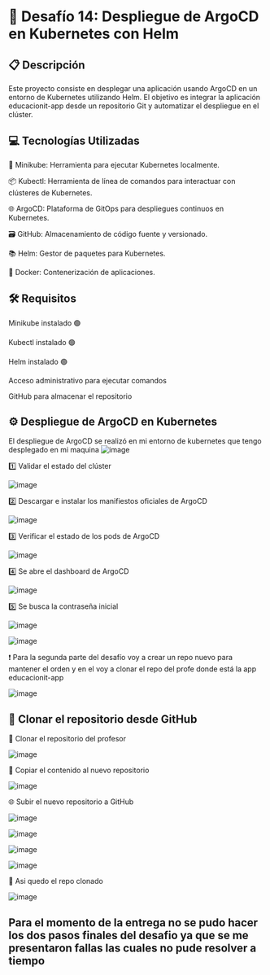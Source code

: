 # 🚀 Desafío 14: Despliegue de ArgoCD en Kubernetes con Helm

## 📋 Descripción

Este proyecto consiste en desplegar una aplicación usando ArgoCD en un entorno de Kubernetes utilizando Helm. El objetivo es integrar la aplicación educacionit-app desde un repositorio Git y automatizar el despliegue en el clúster.

## 💻 Tecnologías Utilizadas

🐳 Minikube: Herramienta para ejecutar Kubernetes localmente.

📦 Kubectl: Herramienta de línea de comandos para interactuar con clústeres de Kubernetes.

🌐 ArgoCD: Plataforma de GitOps para despliegues continuos en Kubernetes.

🗃️ GitHub: Almacenamiento de código fuente y versionado.

📚 Helm: Gestor de paquetes para Kubernetes.

💾 Docker: Contenerización de aplicaciones.

## 🛠️ Requisitos

Minikube instalado 🟢

Kubectl instalado 🟢

Helm instalado 🟢

Acceso administrativo para ejecutar comandos

GitHub para almacenar el repositorio

## ⚙️ Despliegue de ArgoCD en Kubernetes

El despliegue de ArgoCD se realizó en mi entorno de kubernetes que tengo desplegado en mi maquina 
![image](https://github.com/user-attachments/assets/1e955e67-0a2b-4836-887f-028f8a9a16b7)

1️⃣ Validar el estado del clúster

![image](https://github.com/user-attachments/assets/35e4c0d0-3c41-4fd6-a473-dab133994776)

2️⃣ Descargar e instalar los manifiestos oficiales de ArgoCD

![image](https://github.com/user-attachments/assets/f1ccbc0c-d395-49e1-8003-4bba0fe33aaf)

3️⃣ Verificar el estado de los pods de ArgoCD

![image](https://github.com/user-attachments/assets/0084aa06-7bb4-4c79-8867-6f52f3eaaee4)

4️⃣ Se abre el dashboard de ArgoCD

![image](https://github.com/user-attachments/assets/019e992c-e44c-41ea-ae54-2885432f53ad)

5️⃣ Se busca la contraseña inicial

![image](https://github.com/user-attachments/assets/24fa5459-85e4-45fd-b929-eb5cb11b9a57)

![image](https://github.com/user-attachments/assets/fefd583a-c863-4483-97c4-3ee5f74b4ba4)

❗ Para la segunda parte del desafío voy a crear un repo nuevo para mantener el orden y en el voy a clonar el repo del profe donde está la app educacionit-app

![image](https://github.com/user-attachments/assets/a21a00ad-fa0d-487e-b461-3836efb762bb)

## 🌱 Clonar el repositorio desde GitHub

📁 Clonar el repositorio del profesor

![image](https://github.com/user-attachments/assets/a2506a03-8861-4ebf-9fd8-95b022d558a7)

🚚 Copiar el contenido al nuevo repositorio

![image](https://github.com/user-attachments/assets/2499e288-58d2-4eff-8347-b68f66a2158c)

🌐 Subir el nuevo repositorio a GitHub

![image](https://github.com/user-attachments/assets/67005ce0-ee96-4e70-9574-551b767bf513)

![image](https://github.com/user-attachments/assets/1eb7480a-d7d6-4100-948b-01121df62630)

![image](https://github.com/user-attachments/assets/ca54206d-6396-42f1-8d0c-e67224f3e0e4)

![image](https://github.com/user-attachments/assets/5f49f65c-6b97-4a5c-b12c-2db9f76c54d4)

🎯 Asi quedo el repo clonado 

![image](https://github.com/user-attachments/assets/0cec50d0-8491-4296-aaf3-a6f8d30de86d)

## Para el momento de la entrega no se pudo hacer los dos pasos finales del desafio ya que se me presentaron fallas las cuales no pude resolver a tiempo 







